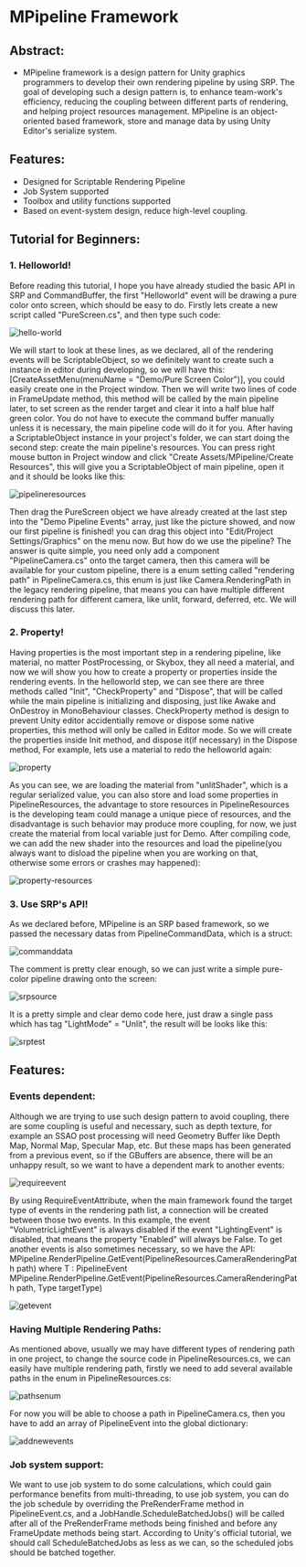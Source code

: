 # MPipeline Framework
## Abstract:
* MPipeline framework is a design pattern for Unity graphics programmers to develop their own rendering pipeline by using SRP. The goal of developing such a design pattern is, to enhance team-work's efficiency, reducing the coupling between different parts of rendering, and helping project resources management. MPipeline is an object-oriented based framework, store and manage data by using Unity Editor's serialize system.
## Features:
* Designed for Scriptable Rendering Pipeline
* Job System supported
* Toolbox and utility functions supported
* Based on event-system design, reduce high-level coupling.
## Tutorial for Beginners:

### 1. Helloworld!

Before reading this tutorial, I hope you have already studied the basic API in SRP and CommandBuffer, the first "Helloworld" event will be drawing a pure color onto screen, which should be easy to do. Firstly lets create a new script called "PureScreen.cs", and then type such code:

![hello-world](demo/helloworld.png)

We will start to look at these lines, as we declared, all of the rendering events will be ScriptableObject, so we definitely want to create such a instance in editor during developing, so we will have this:    [CreateAssetMenu(menuName = "Demo/Pure Screen Color")], you could easily create one in the Project window. Then we will write two lines of code in FrameUpdate method, this method will be called by the main pipeline later, to set screen as the render target and clear it into a half blue half green color. You do not have to execute the command buffer manually unless it is necessary, the main pipeline code will do it for you.
After having a ScriptableObject instance in your project's folder, we can start doing the second step: create the main pipeline's resources. You can press right mouse button in Project window and click "Create Assets/MPipeline/Create Resources", this will give you a  ScriptableObject of main pipeline, open it and it should be looks like this:

![pipelineresources](demo/res.png)

Then drag the PureScreen object we have already created at the last step into the "Demo Pipeline Events" array, just like the picture showed, and now our first pipeline is finished! you can drag this object into "Edit/Project Settings/Graphics" on the menu now. But how do we use the pipeline? The answer is quite simple, you need only add a component "PipelineCamera.cs" onto the target camera, then this camera will be available for your custom pipeline, there is a enum setting called "rendering path" in PipelineCamera.cs, this enum is just like Camera.RenderingPath in the legacy rendering pipeline, that means you can have multiple different rendering path for different camera, like unlit, forward, deferred, etc. We will discuss this later.

### 2. Property!

Having properties is the most important step in a rendering pipeline, like material, no matter PostProcessing, or Skybox, they all need a material, and now we will show you how to create a property or properties inside the rendering events. In the helloworld step, we can see there are three methods called "Init", "CheckProperty" and "Dispose", that will be called while the main pipeline is initializing and disposing, just like Awake and OnDestroy in MonoBehaviour classes. CheckProperty method is design to prevent Unity editor accidentially remove or dispose some native properties, this method will only be called in Editor mode. So we will create the properties inside Init method, and dispose it(if necessary) in the Dispose method, For example, lets use a material to redo the helloworld again:

![property](demo/prop.png)

As you can see, we are loading the material from "unlitShader", which is a regular serialized value, you can also store and load some properties in PipelineResources, the advantage to store resources in PipelineResources is the developing team could manage a unique piece of resources, and the disadvantage is such behavior may produce more coupling, for now, we just create the material from local variable just for Demo. After compiling code, we can add the new shader into the resources and load the pipeline(you always want to disload the pipeline when you are working on that, otherwise some errors or crashes may happened):

![property-resources](demo/propRes.png)

### 3. Use SRP's API!

As we declared before, MPipeline is an SRP based framework, so we passed the necessary datas from PipelineCommandData, which is a struct:

![commanddata](demo/commanddata.png)

The comment is pretty clear enough, so we can just write a simple pure-color pipeline drawing onto the screen:

![srpsource](demo/srpsource.png)

It is a pretty simple and clear demo code here, just draw a single pass which has tag "LightMode" = "Unlit", the result will be looks like this:

![srptest](demo/srptest.png)

## Features:

### Events dependent:

Although we are trying to use such design pattern to avoid coupling, there are some coupling is useful and necessary, such as depth texture, for example an SSAO post processing will need Geometry Buffer like Depth Map, Normal Map, Specular Map, etc. But these maps has been generated from a previous event, so if the GBuffers are absence, there will be an unhappy result, so we want to have a dependent mark to another events:

![requireevent](demo/requireevent.png)

By using RequireEventAttribute, when the main framework found the target type of events in the rendering path list, a connection will be created between those two events. In this example, the event "VolumetricLightEvent" is always disabled if the event "LightingEvent" is disabled, that means the property "Enabled" will always be False.
To get another events is also sometimes necessary, so we have the API: 
    MPipeline.RenderPipeline.GetEvent<T>(PipelineResources.CameraRenderingPath path) where T : PipelineEvent
    MPipeline.RenderPipeline.GetEvent(PipelineResources.CameraRenderingPath path, Type targetType)

![getevent](demo/getevent.png)

### Having Multiple Rendering Paths:

As mentioned above, usually we may have different types of rendering path in one project, to change the source code in PipelineResources.cs, we can easily have multiple rendering path, firstly we need to add several available paths in the enum in PipelineResources.cs:

![pathsenum](demo/pathsenum.png)

For now you will be able to choose a path in PipelineCamera.cs, then you have to add an array of PipelineEvent into the global dictionary:

![addnewevents](demo/addnewevents.png)

### Job system support:

We want to use job system to do some calculations, which could gain performance benefits from multi-threading, to use job system, you can do the job schedule by overriding the PreRenderFrame method in PipelineEvent.cs, and a JobHandle.ScheduleBatchedJobs() will be called after all of the PreRenderFrame methods being finished and before any FrameUpdate methods being start. According to Unity's official tutorial, we should call ScheduleBatchedJobs as less as we can, so the scheduled jobs should be batched together.